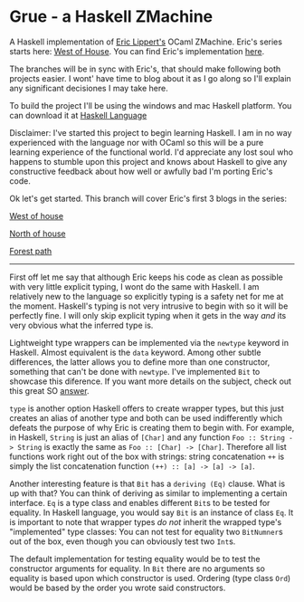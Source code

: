 # Grue - a Haskell ZMachine
A Haskell implementation of [Eric Lippert's](http://ericlippert.com/) OCaml ZMachine. Eric's series starts here: [West of House](http://ericlippert.com/2016/02/01/west-of-house/). You can find Eric's implementation [here](https://github.com/ericlippert/flathead).

The branches will be in sync with Eric's, that should make following both projects easier. I wont' have time to blog about it as I go along so I'll explain any significant decisiones I may take here.

To build the project I'll be using the windows and mac Haskell platform. You can download it at [Haskell Language](https://www.haskell.org/)

Disclaimer: I've started this project to begin learning Haskell. I am in no way experienced with the language nor with OCaml so this will be a pure learning experience of the functional world. I'd appreciate any lost soul who happens to stumble upon this project and knows about Haskell to give any constructive feedback about how well or awfully bad I'm porting Eric's code.

Ok let's get started. This branch will cover Eric's first 3 blogs in the series:

[West of house](http://ericlippert.com/2016/02/01/west-of-house/)

[North of house](http://ericlippert.com/2016/02/03/north-of-house/)

[Forest path](http://ericlippert.com/2016/02/05/forest_path/)

-----------------------------------------------------

First off let me say that although Eric keeps his code as clean as possible with very little explicit typing, I wont do the same with Haskell. I am relatively new to the language so explicitly typing is a safety net for me at the moment. Haskell's typing is not very intrusive to begin with so it will be perfectly fine. I will only skip explicit typing when it gets in the way *and* its very obvious what the inferred type is.

Lightweight type wrappers can be implemented via the `newtype` keyword in Haskell. Almost equivalent is the `data` keyword. Among other subtle differences, the latter allows you to define more than one constructor, something that can't be done with `newtype`. I've implemented `Bit` to showcase this diference. If you want more details on the subject, check out this great SO [answer](http://stackoverflow.com/a/5889784/767890).

`type` is another option Haskell offers to create wrapper types, but this just creates an alias of another type and both can be used indifferently which defeats the purpose of why Eric is creating them to begin with. For example, in Haskell, `String` is just an alias of `[Char]` and any function `Foo :: String -> String` is exactly the same as `Foo :: [Char] -> [Char]`. Therefore all list functions work right out of the box with strings: string concatenation `++` is simply the list concatenation function `(++) :: [a] -> [a] -> [a]`.

Another interesting feature is that `Bit` has a `deriving (Eq)` clause. What is up with that? You can think of deriving as similar to implementing a certain interface. `Eq` is a type class and enables different `Bit`s to be tested for equality. In Haskell language, you would say `Bit` is an instance of class `Eq`. It is important to note that wrapper types *do not* inherit the wrapped type's "implemented" type classes: You can not test for equality two `BitNumner`s out of the box, even though you can obviously test two `Int`s.

The default implementation for testing equality would be to test the constructor arguments for equality. In `Bit` there are no arguments so equality is based upon which constructor is used. Ordering (type class `Ord`) would be based by the order you wrote said constructors.
